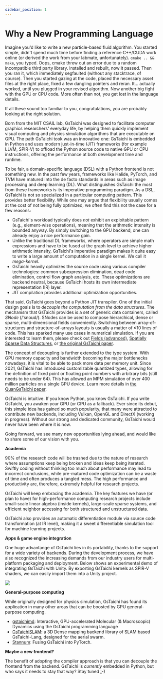 ```yaml
---
sidebar_position: 1
---
```


# Why a New Programming Language

Imagine you'd like to write a new particle-based fluid algorithm. You started simple, didn't spend much time before finding a reference C++/CUDA work online (or derived the work from your labmate, <s>un</s>fortunately). `cmake .. && make`, you typed. Oops, cmake threw out an error due to a random incompatible third party library. Installed and rebuilt, now it passed. Then you ran it, which immediately segfaulted (without any stacktrace, of course). Then you started gazing at the code, placed the necessary asset files at the right place, fixed a few dangling pointers and reran. It... actually worked, until you plugged in your revised algorithm. Now another big fight with the GPU or CPU code. More often than not, you get lost in the language details.

If all these sound too familiar to you, congratulations, you are probably looking at the right solution.

Born from the MIT CSAIL lab, GsTaichi was designed to facilitate computer graphics researchers' everyday life, by helping them quickly implement visual computing and physics simulation algorithms that are executable on GPU. The path GsTaichi took was an innovative one: GsTaichi is embedded in Python and uses modern just-in-time (JIT) frameworks (for example LLVM, SPIR-V) to offload the Python source code to native GPU or CPU instructions, offering the performance at both development time and runtime.

To be fair, a domain-specific language (DSL) with a Python frontend is not something new. In the past few years, frameworks like Halide, PyTorch, and TVM have matured into the de facto standards in areas such as image processing and deep learning (DL). What distinguishes GsTaichi the most from these frameworks is its imperative programming paradigm. As a DSL, GsTaichi is not so specialized in a particular computing pattern. This provides better flexibility. While one may argue that flexibility usually comes at the cost of not being fully optimized, we often find this not the case for a few reasons:

* GsTaichi's workload typically does *not* exhibit an exploitable pattern (e.g., element-wise operations), meaning that the arithmetic intensity is bounded anyway. By simply switching to the GPU backend, one can already enjoy a nice performance gain.
* Unlike the traditional DL frameworks, where operators are simple math expressions and have to be fused at the graph level to achieve higher arithmetic intensity, GsTaichi's imperative paradigm makes it quite easy to write a large amount of computation in a single kernel. We call it *mega-kernel*.
* GsTaichi heavily optimizes the source code using various compiler technologies: common subexpression elimination, dead code elimination, control flow graph analysis, etc. These optimizations are backend neutral, because GsTaichi hosts its own intermediate representation (IR) layer.
* JIT compilation provides additional optimization opportunities.

That said, GsTaichi goes beyond a Python JIT transpiler. One of the initial design goals is to *decouple the computation from the data structures*. The mechanism that GsTaichi provides is a set of generic data containers, called *SNode* (/ˈsnoʊd/). SNodes can be used to compose hierarchical, dense or sparse, multi-dimensional fields conveniently. Switching between array-of-structures and structure-of-arrays layouts is usually a matter of ≤10 lines of code. This has sparked many use cases in numerical simulation. If you are interested to learn them, please check out [Fields (advanced)](../basic/layout.md), [Spatially Sparse Data Structures](../basic/sparse.md), or [the original GsTaichi paper](https://yuanming.gstaichi.graphics/publication/2019-gstaichi/gstaichi-lang.pdf).

The concept of decoupling is further extended to the type system. With GPU memory capacity and bandwidth becoming the major bottlenecks nowadays, it is vital to be able to pack more data per memory unit. Since 2021, GsTaichi has introduced customizable quantized types, allowing for the definition of fixed point or floating point numbers with arbitrary bits (still needs to be under 64). This has allowed an MPM simulation of over 400 million particles on a single GPU device. Learn more details in [the QuanGsTaichi paper](https://yuanming.gstaichi.graphics/publication/2021-quangstaichi/quangstaichi.pdf).

GsTaichi is intuitive. If you know Python, you know GsTaichi. If you write GsTaichi, you awaken your GPU (or CPU as a fallback). Ever since its debut, this simple idea has gained so much popularity, that many were attracted to contribute new backends, including Vulkan, OpenGL and DirectX (working in progress). Without our strong and dedicated community, GsTaichi would never have been where it is now.

Going forward, we see many new opportunities lying ahead, and would like to share some of our vision with you.

**Academia**

90% of the research code will be trashed due to the nature of research where assumptions keep being broken and ideas keep being iterated. Swiftly coding without thinking too much about performance may lead to incorrect conclusions, while pre-matured code optimization can be a waste of time and often produces a tangled mess. The high performance and productivity are, therefore, extremely helpful for research projects.

GsTaichi will keep embracing the academia. The key features we have (or plan to have) for high-performance computing research projects include small-scale linear algebra (inside kernels), large-scale sparse systems, and efficient neighbor accessing for both structured and unstructured data.

GsTaichi also provides an automatic differentiation module via source code transformation (at IR level), making it a sweet differentiable simulation tool for machine learning projects.

**Apps & game engine integration**

One huge advantange of GsTaichi lies in its portability, thanks to the support for a wide variety of backends. During the development process, we have also recognized the increasing demands from our industry users for multi-platform packaging and deployment. Below shows an experimental demo of integrating GsTaichi with Unity. By exporting GsTaichi kernels as SPIR-V shaders, we can easily import them into a Unity project.

![](https://raw.githubusercontent.com/gstaichi-dev/public_files/master/gstaichi/unity_fluid.gif)

**General-purpose computing**

While originally designed for physics simulation, GsTaichi has found its application in many other areas that can be boosted by GPU general-purpose computing.

* [gstaichimd](https://github.com/victoriacity/gstaichimd): Interactive, GPU-accelerated Molecular (& Macroscopic) Dynamics using the GsTaichi programming language
* [GsTaichiSLAM](https://github.com/xuhao1/GsTaichiSLAM): a 3D Dense mapping backend library of SLAM based GsTaichi-Lang, designed for the aerial swarm.
* [Stannum](https://github.com/ifsheldon/stannum): Fusing GsTaichi into PyTorch.

**Maybe a new frontend?**

The benefit of adopting the compiler approach is that you can decouple the frontend from the backend. GsTaichi is *currently* embedded in Python, but who says it needs to stay that way? Stay tuned [:](https://gstaichi-js.com/playground)-)
